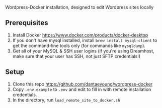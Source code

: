 Wordpress-Docker installation, designed to edit Wordpress sites locally 

## Prerequisites
1. Install Docker https://www.docker.com/products/docker-desktop
2. If you don't have mysql installed, install `brew install mysql-client` to get the command-line tools only (for commands like `mysqldump`).
3. Get all of your MySQL & SSH user logins (if you're using Dreamhost, make sure that your user has SSH, not just SFTP credentials!)

## Setup
1. Clone this repo https://github.com/dantaeyoung/wordpress-docker
2. Copy `.env.example` to `.env` and edit to fill in with remote installation credentials.
3. In the directory, run `load_remote_site_to_docker.sh`

